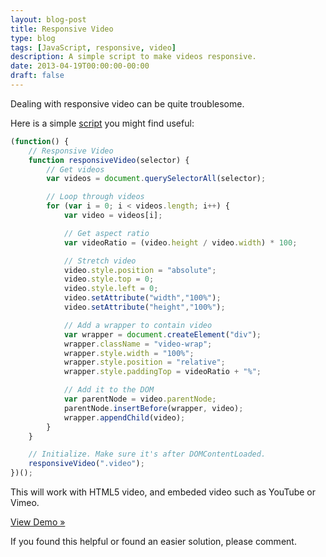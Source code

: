 ```yaml
---
layout: blog-post
title: Responsive Video
type: blog
tags: [JavaScript, responsive, video]
description: A simple script to make videos responsive.
date: 2013-04-19T00:00:00-00:00
draft: false
---
```

Dealing with responsive video can be quite troublesome.

Here is a simple [script](https://gist.github.com/miguelmota/5424416) you might find useful:

```javascript
(function() {
    // Responsive Video
    function responsiveVideo(selector) {
        // Get videos
        var videos = document.querySelectorAll(selector);

        // Loop through videos
        for (var i = 0; i < videos.length; i++) {
            var video = videos[i];

            // Get aspect ratio
            var videoRatio = (video.height / video.width) * 100;

            // Stretch video
            video.style.position = "absolute";
            video.style.top = 0;
            video.style.left = 0;
            video.setAttribute("width","100%");
            video.setAttribute("height","100%");

            // Add a wrapper to contain video
            var wrapper = document.createElement("div");
            wrapper.className = "video-wrap";
            wrapper.style.width = "100%";
            wrapper.style.position = "relative";
            wrapper.style.paddingTop = videoRatio + "%";

            // Add it to the DOM
            var parentNode = video.parentNode;
            parentNode.insertBefore(wrapper, video);
            wrapper.appendChild(video);
        }
    }

    // Initialize. Make sure it's after DOMContentLoaded.
    responsiveVideo(".video");
})();
```

This will work with HTML5 video, and embeded video such as YouTube or Vimeo.

[View Demo »](demo)

If you found this helpful or found an easier solution, please comment.
